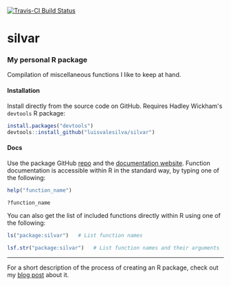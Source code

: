 [![Travis-CI Build Status](https://travis-ci.org/hochwagenlab/hwglabr.svg?branch=master)](https://travis-ci.org/hochwagenlab/hwglabr)

# silvar
### My personal R package

Compilation of miscellaneous functions I like to keep at hand.

#### Installation

Install directly from the source code on GitHub. Requires Hadley Wickham's
`devtools` R package:
``` r
install.packages("devtools")
devtools::install_github("luisvalesilva/silvar")
```

#### Docs

Use the package GitHub [repo](https://github.com/luisvalesilva/silvar) and the
[documentation website](http://www.nyu.edu/projects/hochwagen/hwglabr_docs/).
Function documentation is accessible within R in the standard way, by typing one
of the following:

``` r
help("function_name")

?function_name
```

You can also get the list of included functions directly within R using one of the following:

``` r
ls("package:silvar")   # List function names

lsf.str("package:silvar")   # List function names and their arguments
```

---

For a short description of the process of creating an R package, check out my
[blog post](http://luisvalesilva.com/datasimple/r_packages.html) about it.